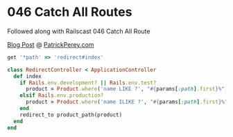 046 Catch All Routes
====================

Followed along with Railscast 046 Catch All Route

[Blog Post](http://patrickperey.com/railscast-046-catch-all-route) @ [PatrickPerey.com](http://patrickperey.com)

```ruby
get '*path' => 'redirect#index'
```

```ruby
class RedirectController < ApplicationController
  def index
    if Rails.env.development? || Rails.env.test?
      product = Product.where('name LIKE ?', "#{params[:path].first}%").first
    elsif Rails.env.production?
      product = Product.where('name ILIKE ?', "#{params[:path].first}%").first
    end
    redirect_to product_path(product)
  end
end
```
